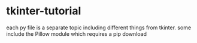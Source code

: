 # tkinter-tutorial
each py file is a separate topic including different things from tkinter. some include the Pillow module which requires a pip download
